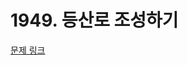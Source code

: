 # 1949. 등산로 조성하기

[문제 링크](https://swexpertacademy.com/main/talk/solvingClub/problemView.do?solveclubId=AZC_w6Z6yygDFAQW&contestProbId=AV5PoOKKAPIDFAUq&probBoxId=AZDfvJpqzpUDFAQW&type=PROBLEM&problemBoxTitle=13d_pracitce&problemBoxCnt=5)